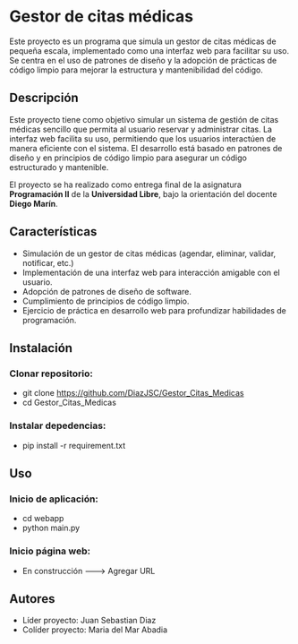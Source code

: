 # Gestor de citas médicas

Este proyecto es un programa que simula un gestor de citas médicas de pequeña escala, implementado como una interfaz web para facilitar su uso. Se centra en el uso de patrones de diseño y la adopción de prácticas de código limpio para mejorar la estructura y mantenibilidad del código.

## Descripción
Este proyecto tiene como objetivo simular un sistema de gestión de citas médicas sencillo que permita al usuario reservar y administrar citas. La interfaz web facilita su uso, permitiendo que los usuarios interactúen de manera eficiente con el sistema. El desarrollo está basado en patrones de diseño y en principios de código limpio para asegurar un código estructurado y mantenible.

El proyecto se ha realizado como entrega final de la asignatura **Programación II** de la **Universidad Libre**, bajo la orientación del docente **Diego Marín**.

## Características
- Simulación de un gestor de citas médicas (agendar, eliminar, validar, notificar, etc.)
- Implementación de una interfaz web para interacción amigable con el usuario.
- Adopción de patrones de diseño de software. 
- Cumplimiento de principios de código limpio.
- Ejercicio de práctica en desarrollo web para profundizar habilidades de programación.

## Instalación
### Clonar repositorio:
- git clone https://github.com/DiazJSC/Gestor_Citas_Medicas
- cd Gestor_Citas_Medicas
### Instalar depedencias:
- pip install -r requirement.txt

## Uso
### Inicio de aplicación:
- cd webapp
- python main.py

### Inicio página web:
- En construcción ---> Agregar URL

## Autores
- Líder proyecto: Juan Sebastian Diaz
- Colíder proyecto: Maria del Mar Abadia 
